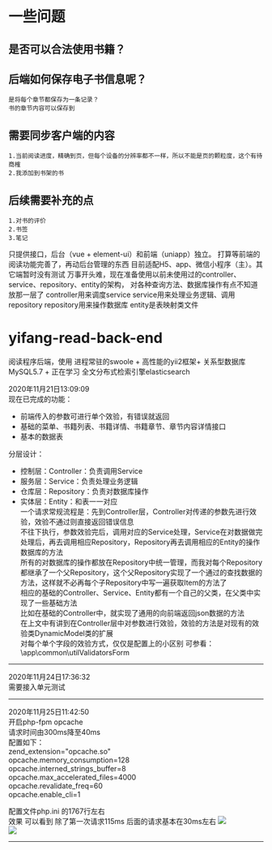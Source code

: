 # 一些问题

## 是否可以合法使用书籍？

## 后端如何保存电子书信息呢？
    是将每个章节都保存为一条记录？
    书的章节内容可以保存到

## 需要同步客户端的内容
    1.当前阅读进度，精确到页，但每个设备的分辨率都不一样，所以不能是页的颗粒度，这个有待商榷
    2.我添加到书架的书


## 后续需要补充的点
    1.对书的评价
    2.书签
    3.笔记

只提供接口，后台（vue + element-ui）和前端（uniapp）独立。
打算等前端的阅读功能完善了，再动后台管理的东西
目前适配H5、app、微信小程序（主）。其它端暂时没有测试
万事开头难，现在准备使用以前未使用过的controller、service、repository、entity的架构，
对各种查询方法、数据库操作有点不知道放那一层了
controller用来调度service
service用来处理业务逻辑、调用repository
repository用来操作数据库
entity是表映射类文件

# yifang-read-back-end
阅读程序后端，使用 进程常驻的swoole + 高性能的yii2框架+ 关系型数据库MySQL5.7 + 正在学习 全文分布式检索引擎elasticsearch

2020年11月21日13:09:09   
现在已完成的功能：
* 前端传入的参数可进行单个效验，有错误就返回
* 基础的菜单、书籍列表、书籍详情、书籍章节、章节内容详情接口
* 基本的数据表   

分层设计：
* 控制层：Controller：负责调用Service
* 服务层：Service：负责处理业务逻辑
* 仓库层：Repository：负责对数据库操作
* 实体层：Entity：和表一一对应   
一个请求常规流程是：先到Controller层，Controller对传递的参数先进行效验，效验不通过则直接返回错误信息   
不往下执行，参数效验完后，调用对应的Service处理，Service在对数据做完处理后，再去调用相应Repository，Repository再去调用相应的Entity的操作数据库的方法   
所有的对数据库的操作都放在Repository中统一管理，而我对每个Repository都继承了一个父Repository，这个父Repository实现了一个通过的查找数据的方法，这样就不必再每个子Repository中写一遍获取Item的方法了   
相应的基础的Controller、Service、Entity都有一个自己的父类，在父类中实现了一些基础方法   
比如在基础的Controller中，就实现了通用的向前端返回json数据的方法   
在上文中有讲到在Controller层中对参数进行效验，效验的方法是对现有的效验类DynamicModel类的扩展   
对每个单个字段的效验方式，仅仅是配置上的小区别 可参看：\app\common\utilValidatorsForm

***   
2020年11月24日17:36:32   
需要接入单元测试   
***
2020年11月25日11:42:50   
开启php-fpm opcache   
请求时间由300ms降至40ms   
配置如下：   
   zend_extension="opcache.so"   
   opcache.memory_consumption=128   
   opcache.interned_strings_buffer=8   
   opcache.max_accelerated_files=4000   
   opcache.revalidate_freq=60   
   opcache.enable_cli=1   

配置文件php.ini 的1767行左右  
效果   可以看到 除了第一次请求115ms  后面的请求基本在30ms左右
![](http://cdn.fologde.com/Image10.png)    
![](http://cdn.fologde.com/Image11.png)

***
